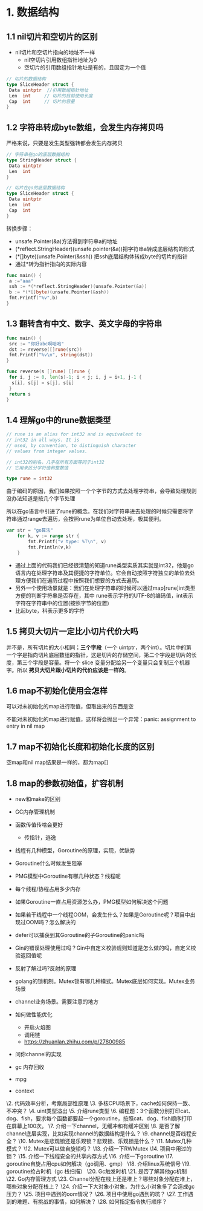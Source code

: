 # 1. 数据结构



## 1.1 nil切片和空切片的区别

- nil切片和空切片指向的地址不一样
  - nil空切片引用数组指针地址为0
  - 空切片的引用数组指针地址是有的，且固定为一个值



```go
// 切片的数据结构
type SliceHeader struct {
 Data uintptr  //引用数组指针地址
 Len  int     // 切片的目前使用长度
 Cap  int     // 切片的容量
}
```



## 1.2 字符串转成byte数组，会发生内存拷贝吗

严格来说，只要是发生类型强转都会发生内存拷贝



```go
// 字符串在go的底层数据结构
type StringHeader struct {
 Data uintptr
 Len  int
}
```

```go
// 切片在go的底层数据结构
type SliceHeader struct {
 Data uintptr
 Len  int
 Cap  int
}
```



转换步骤：

- unsafe.Pointer(&a)方法得到字符串a的地址
- (*reflect.StringHeader)(unsafe.pointer(&a))把字符串a转成底层结构的形式
- (*[]byte)(unsafe.Pointer(&ssh)) 把ssh底层结构体转成byte的切片的指针
- 通过*转为指针指向的实际内容

```go
func main() {
 a :="aaa"
 ssh := *(*reflect.StringHeader)(unsafe.Pointer(&a))
 b := *(*[]byte)(unsafe.Pointer(&ssh))  
 fmt.Printf("%v",b)
}
```



## 1.3 翻转含有中文、数字、英文字母的字符串

```go
func main() {
 src := "你好abc啊哈哈"
 dst := reverse([]rune(src))
 fmt.Printf("%v\n", string(dst))
}

func reverse(s []rune) []rune {
 for i, j := 0, len(s)-1; i < j; i, j = i+1, j-1 {
  s[i], s[j] = s[j], s[i]
 }
 return s
}
```





## 1.4 理解go中的rune数据类型

```go
// rune is an alias for int32 and is equivalent to
// int32 in all ways. It is
// used, by convention, to distinguish character
// values from integer values.

// int32的别名，几乎在所有方面等同于int32
// 它用来区分字符值和整数值

type rune = int32
```



由于编码的原因，我们如果按照一个个字节的方式去处理字符串，会导致处理规则没办法知道是按几个字节处理

所以在go语言中引进了rune的概念。在我们对字符串进去处理的时候只需要将字符串通过range去遍历，会按照rune为单位自动去处理，极其便利。

```go
var str = "go算法"
	for k, v := range str {
		fmt.Printf("v type: %T\n", v)
		fmt.Println(v,k)
	}
```



- 通过上面的代码我们已经很清楚的知道rune类型实质其实就是int32，他是go语言内在处理字符串及其便捷的字符单位。它会自动按照字符独立的单位去处理方便我们在遍历过程中按照我们想要的方式去遍历。
- 另外一个使用场景就是：我们在处理字符串的时候可以通过map[rune]int类型方便的判断字符串是否存在，其中 rune表示字符的UTF-8的编码值，int表示字符在字符串中的位置(按照字节的位置)
- 比起byte，科表示更多的字符



## 1.5 拷贝大切片一定比小切片代价大吗

并不是，所有切片的大小相同；**三个字段**（一个 uintptr，两个int）。切片中的第一个字是指向切片底层数组的指针，这是切片的存储空间，第二个字段是切片的长度，第三个字段是容量。将一个 slice 变量分配给另一个变量只会复制三个机器字。所以 **拷贝大切片跟小切片的代价应该是一样的**。





## 1.6 map不初始化使用会怎样

可以对未初始化的map进行取值，但取出来的东西是空

不能对未初始化的map进行赋值，这样将会抛出一个异常：panic: assignment to entry in nil map



## 1.7 map不初始化长度和初始化长度的区别

空map和nil map结果是一样的，都为map[]





## 1.8 map的参数初始值，扩容机制

















- new和make的区别
- GC内存管理机制
- 函数传值传啥会更好
  - 传指针，逃逸
- 线程有几种模型，Goroutine的原理，实现，优缺势
- Goroutine什么时候发生阻塞
- PMG模型中Goroutine有哪几种状态？线程呢
- 每个线程/协程占用多少内存
- 如果Goroutine一直占用资源怎么办，PMG模型如何解决这个问题
- 如果若干线程中一个线程OOM，会发生什么？如果是Goroutine呢？项目中出现过OOM吗？怎么解决的
- defer可以捕获到其Goroutine的子Goroutine的panic吗
- Gin的错误处理使用过吗？Gin中自定义校验规则知道是怎么做的吗，自定义校验返回值呢
- 反射了解过吗?反射的原理
- golang的锁机制。Mutex锁有哪几种模式。Mutex底层如何实现。Mutex业务场景
- channel业务场景。需要注意的地方





- 如何做性能优化
  - 开启火焰图
  - 调用链
  - https://zhuanlan.zhihu.com/p/27800985

- 问你channel的实现
- gc 内存回收
- mpg
- context



\2. 代码效率分析，考察局部性原理
\3. 多核CPU场景下，cache如何保持一致、不冲突？
\4. uint类型溢出
\5. 介绍rune类型
\6. 编程题：3个函数分别打印cat、dog、fish，要求每个函数都要起一个goroutine，按照cat、dog、fish顺序打印在屏幕上100次。
\7. 介绍一下channel，无缓冲和有缓冲区别
\8. 是否了解channel底层实现，比如实现channel的数据结构是什么？
\9. channel是否线程安全？
\10. Mutex是悲观锁还是乐观锁？悲观锁、乐观锁是什么？
\11. Mutex几种模式？
\12. Mutex可以做自旋锁吗？
\13. 介绍一下RWMutex
\14. 项目中用过的锁？
\15. 介绍一下线程安全的共享内存方式
\16. 介绍一下goroutine
\17. goroutine自旋占用cpu如何解决（go调用、gmp）
\18. 介绍linux系统信号
\19. goroutine抢占时机（gc 栈扫描）
\20. Gc触发时机
\21. 是否了解其他gc机制
\22. Go内存管理方式
\23. Channel分配在栈上还是堆上？哪些对象分配在堆上，哪些对象分配在栈上？
\24. 介绍一下大对象小对象，为什么小对象多了会造成gc压力？
\25. 项目中遇到的oom情况？
\26. 项目中使用go遇到的坑？
\27. 工作遇到的难题、有挑战的事情，如何解决？
\28. 如何指定指令执行顺序？
